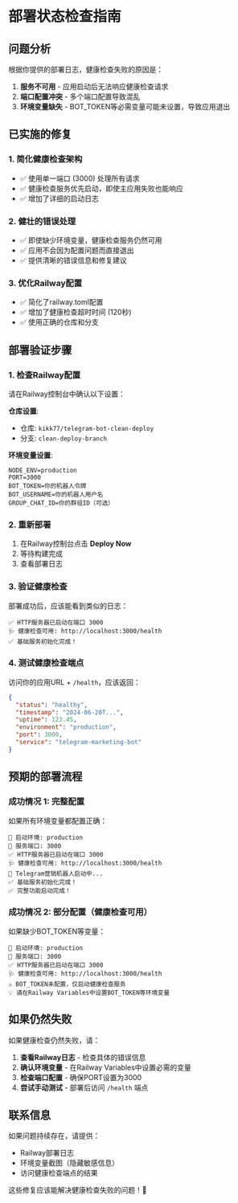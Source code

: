 # 部署状态检查指南

## 问题分析

根据你提供的部署日志，健康检查失败的原因是：

1. **服务不可用** - 应用启动后无法响应健康检查请求
2. **端口配置冲突** - 多个端口配置导致混乱
3. **环境变量缺失** - BOT_TOKEN等必需变量可能未设置，导致应用退出

## 已实施的修复

### 1. 简化健康检查架构
- ✅ 使用单一端口 (3000) 处理所有请求
- ✅ 健康检查服务优先启动，即使主应用失败也能响应
- ✅ 增加了详细的启动日志

### 2. 健壮的错误处理
- ✅ 即使缺少环境变量，健康检查服务仍然可用
- ✅ 应用不会因为配置问题而直接退出
- ✅ 提供清晰的错误信息和修复建议

### 3. 优化Railway配置
- ✅ 简化了railway.toml配置
- ✅ 增加了健康检查超时时间 (120秒)
- ✅ 使用正确的仓库和分支

## 部署验证步骤

### 1. 检查Railway配置

请在Railway控制台中确认以下设置：

**仓库设置**:
- 仓库: `kikk77/telegram-bot-clean-deploy`
- 分支: `clean-deploy-branch`

**环境变量设置**:
```
NODE_ENV=production
PORT=3000
BOT_TOKEN=你的机器人令牌
BOT_USERNAME=你的机器人用户名
GROUP_CHAT_ID=你的群组ID（可选）
```

### 2. 重新部署

1. 在Railway控制台点击 **Deploy Now**
2. 等待构建完成
3. 查看部署日志

### 3. 验证健康检查

部署成功后，应该能看到类似的日志：

```
✅ HTTP服务器已启动在端口 3000
🩺 健康检查可用: http://localhost:3000/health
✅ 基础服务初始化完成！
```

### 4. 测试健康检查端点

访问你的应用URL + `/health`，应该返回：

```json
{
  "status": "healthy",
  "timestamp": "2024-06-20T...",
  "uptime": 123.45,
  "environment": "production",
  "port": 3000,
  "service": "telegram-marketing-bot"
}
```

## 预期的部署流程

### 成功情况 1: 完整配置
如果所有环境变量都配置正确：
```
🚀 启动环境: production
📡 服务端口: 3000
✅ HTTP服务器已启动在端口 3000
🩺 健康检查可用: http://localhost:3000/health
🤖 Telegram营销机器人启动中...
✅ 基础服务初始化完成！
✅ 完整功能启动完成！
```

### 成功情况 2: 部分配置（健康检查可用）
如果缺少BOT_TOKEN等变量：
```
🚀 启动环境: production
📡 服务端口: 3000
✅ HTTP服务器已启动在端口 3000
🩺 健康检查可用: http://localhost:3000/health
⚠️ BOT_TOKEN未配置，仅启动健康检查服务
💡 请在Railway Variables中设置BOT_TOKEN等环境变量
```

## 如果仍然失败

如果健康检查仍然失败，请：

1. **查看Railway日志** - 检查具体的错误信息
2. **确认环境变量** - 在Railway Variables中设置必需的变量
3. **检查端口配置** - 确保PORT设置为3000
4. **尝试手动测试** - 部署后访问 `/health` 端点

## 联系信息

如果问题持续存在，请提供：
- Railway部署日志
- 环境变量截图（隐藏敏感信息）
- 访问健康检查端点的结果

这些修复应该能解决健康检查失败的问题！🚀 